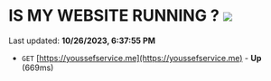 # IS MY WEBSITE RUNNING ? [![](https://img.shields.io/static/v1?label=Sponsor&message=%E2%9D%A4&logo=GitHub&color=%23fe8e86)](https://github.com/sponsors/<username>)

Last updated: **10/26/2023, 6:37:55 PM**

- `GET` [https://youssefservice.me](https://youssefservice.me) - **Up** (669ms)
